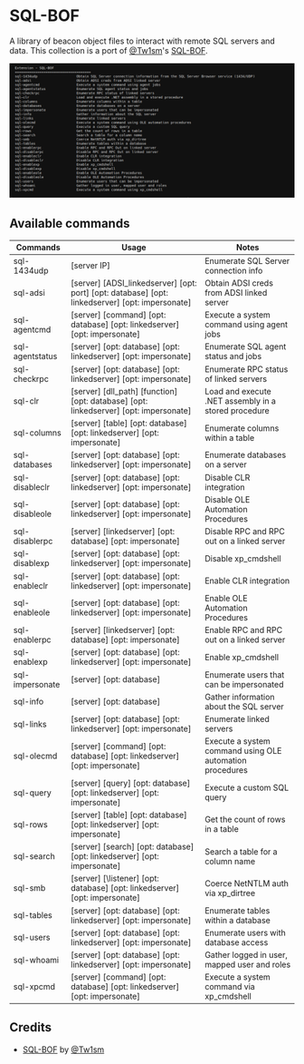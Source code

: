 # SQL-BOF

A library of beacon object files to interact with remote SQL servers and data. This collection is a port of [@Tw1sm](https://github.com/Tw1sm)'s [SQL-BOF](https://github.com/Tw1sm/SQL-BOF).

![0](./_img/0.png)

## Available commands

| Commands        | Usage                                                        | Notes                                                    |
| --------------- | ------------------------------------------------------------ | -------------------------------------------------------- |
| sql-1434udp     | [server IP]                                                  | Enumerate SQL Server connection info                     |
| sql-adsi        | [server] [ADSI_linkedserver] [opt: port] [opt: database] [opt: linkedserver] [opt: impersonate] | Obtain ADSI creds from ADSI linked server                |
| sql-agentcmd    | [server] [command] [opt: database] [opt: linkedserver] [opt: impersonate] | Execute a system command using agent jobs                |
| sql-agentstatus | [server] [opt: database] [opt: linkedserver] [opt: impersonate] | Enumerate SQL agent status and jobs                      |
| sql-checkrpc    | [server] [opt: database] [opt: linkedserver] [opt: impersonate] | Enumerate RPC status of linked servers                   |
| sql-clr         | [server] [dll_path] [function] [opt: database] [opt: linkedserver] [opt: impersonate] | Load and execute .NET assembly in a stored procedure     |
| sql-columns     | [server] [table] [opt: database] [opt: linkedserver] [opt: impersonate] | Enumerate columns within a table                         |
| sql-databases   | [server] [opt: database] [opt: linkedserver] [opt: impersonate] | Enumerate databases on a server                          |
| sql-disableclr  | [server] [opt: database] [opt: linkedserver] [opt: impersonate] | Disable CLR integration                                  |
| sql-disableole  | [server] [opt: database] [opt: linkedserver] [opt: impersonate] | Disable OLE Automation Procedures                        |
| sql-disablerpc  | [server] [linkedserver] [opt: database] [opt: impersonate]   | Disable RPC and RPC out on a linked server               |
| sql-disablexp   | [server] [opt: database] [opt: linkedserver] [opt: impersonate] | Disable xp_cmdshell                                      |
| sql-enableclr   | [server] [opt: database] [opt: linkedserver] [opt: impersonate] | Enable CLR integration                                   |
| sql-enableole   | [server] [opt: database] [opt: linkedserver] [opt: impersonate] | Enable OLE Automation Procedures                         |
| sql-enablerpc   | [server] [linkedserver] [opt: database] [opt: impersonate]   | Enable RPC and RPC out on a linked server                |
| sql-enablexp    | [server] [opt: database] [opt: linkedserver] [opt: impersonate] | Enable xp_cmdshell                                       |
| sql-impersonate | [server] [opt: database]                                     | Enumerate users that can be impersonated                 |
| sql-info        | [server] [opt: database]                                     | Gather information about the SQL server                  |
| sql-links       | [server] [opt: database] [opt: linkedserver] [opt: impersonate] | Enumerate linked servers                                 |
| sql-olecmd      | [server] [command] [opt: database] [opt: linkedserver] [opt: impersonate] | Execute a system command using OLE automation procedures |
| sql-query       | [server] [query] [opt: database] [opt: linkedserver] [opt: impersonate] | Execute a custom SQL query                               |
| sql-rows        | [server] [table] [opt: database] [opt: linkedserver] [opt: impersonate] | Get the count of rows in a table                         |
| sql-search      | [server] [search] [opt: database] [opt: linkedserver] [opt: impersonate] | Search a table for a column name                         |
| sql-smb         | [server] [\\listener] [opt: database] [opt: linkedserver] [opt: impersonate] | Coerce NetNTLM auth via xp_dirtree                       |
| sql-tables      | [server] [opt: database] [opt: linkedserver] [opt: impersonate] | Enumerate tables within a database                       |
| sql-users       | [server] [opt: database] [opt: linkedserver] [opt: impersonate] | Enumerate users with database access                     |
| sql-whoami      | [server] [opt: database] [opt: linkedserver] [opt: impersonate] | Gather logged in user, mapped user and roles             |
| sql-xpcmd       | [server] [command] [opt: database] [opt: linkedserver] [opt: impersonate] | Execute a system command via xp_cmdshell                 |

## Credits

- [SQL-BOF](https://github.com/Tw1sm/SQL-BOF) by [@Tw1sm](https://github.com/Tw1sm)


